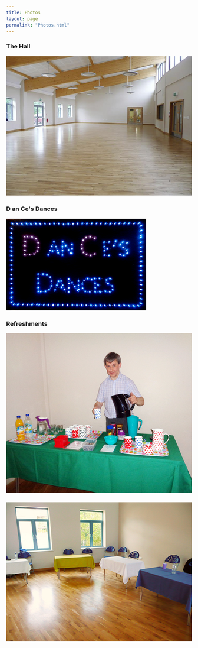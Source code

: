 ```yaml
---
title: Photos
layout: page
permalink: "Photos.html"
---
```



<article class="grid_12 Visible center-text">
<h3>The Hall</h3>
<img src="images/HALL.jpg" class="padded-bottom"/>
<h3>D an Ce's Dances</h3>
<img src="images/D-&-C3-002_f1.gif" class="padded-bottom"/>
<h3>Refreshments</h3>
<img src="images/D and Cs 004.jpg" class="padded-bottom"/>
<h3></h3>
<img src="images/2015 May 0111.jpg" class="padded-bottom"/>
</article>





